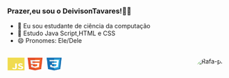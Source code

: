 ### Prazer,eu sou o DeivisonTavares!🐱‍👤 ###

- 🔭 Eu sou estudante de ciência da computação
- 🌱 Estudo Java Script,HTML e CSS
- 😄 Pronomes: Ele/Dele

<div style="display: inline_block"><br>
  <img align="center" alt="DeivisonTavares-Js" height="30" width="40" src="https://raw.githubusercontent.com/devicons/devicon/master/icons/javascript/javascript-plain.svg">
  <img align="center" alt="DeivisonTavares-HTML" height="30" width="40" src="https://raw.githubusercontent.com/devicons/devicon/master/icons/html5/html5-original.svg">
  <img align="center" alt="DeivisonTavares-CSS" height="30" width="40" src="https://raw.githubusercontent.com/devicons/devicon/master/icons/css3/css3-original.svg">
  <img align="right" alt="Rafa-pic" height="150" style="border-radius:50px;" src="https://media.discordapp.net/attachments/870473180945457202/1104643187345207336/a30133df84ed27091bbab912bbfed6bd.jpg?width=459&height=459">
</div>
